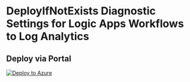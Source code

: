 # DeployIfNotExists Diagnostic Settings for Logic Apps Workflows to Log Analytics


## Deploy via Portal

[![Deploy to Azure](http://azuredeploy.net/deploybutton.png)](https://portal.azure.com/#blade/Microsoft_Azure_Policy/CreatePolicyDefinitionBlade/uri/https%3A%2F%2Fraw.githubusercontent.com%2Fsixtencyber%2FAzure-Policies%2Fmain%2FLog_Analytics%2Flogicapps-workflow-to-loganalytics%2Fdeploy-diagnostic-settings-logicapps-workflows-to-loganalytics.json)

